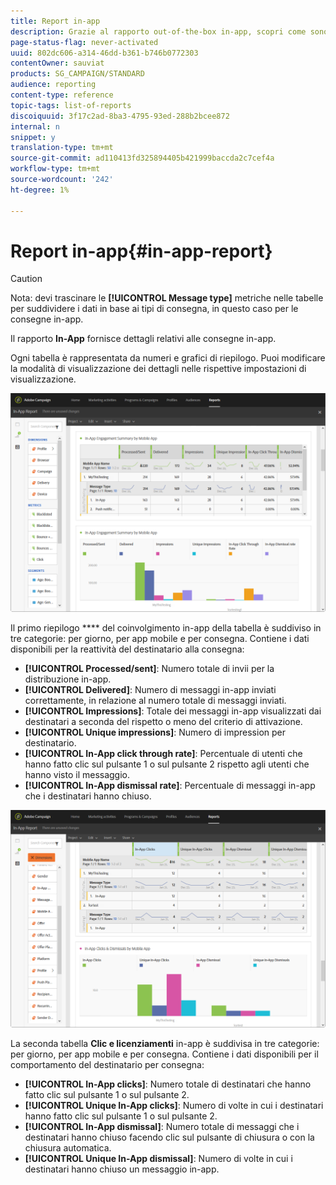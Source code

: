 ```yaml
---
title: Report in-app
description: Grazie al rapporto out-of-the-box in-app, scopri come sono riusciti i messaggi in-app.
page-status-flag: never-activated
uuid: 802dc606-a314-46dd-b361-b746b0772303
contentOwner: sauviat
products: SG_CAMPAIGN/STANDARD
audience: reporting
content-type: reference
topic-tags: list-of-reports
discoiquuid: 3f17c2ad-8ba3-4795-93ed-288b2bcee872
internal: n
snippet: y
translation-type: tm+mt
source-git-commit: ad110413fd325894405b421999baccda2c7cef4a
workflow-type: tm+mt
source-wordcount: '242'
ht-degree: 1%

---
```



# Report in-app{#in-app-report}

>[!CAUTION]
>
>Nota: devi trascinare le **[!UICONTROL Message type]** metriche nelle tabelle per suddividere i dati in base ai tipi di consegna, in questo caso per le consegne in-app.

Il rapporto **In-App** fornisce dettagli relativi alle consegne in-app.

Ogni tabella è rappresentata da numeri e grafici di riepilogo. Puoi modificare la modalità di visualizzazione dei dettagli nelle rispettive impostazioni di visualizzazione.

![](assets/inapp_report.png)

Il primo riepilogo **** del coinvolgimento in-app della tabella è suddiviso in tre categorie: per giorno, per app mobile e per consegna. Contiene i dati disponibili per la reattività del destinatario alla consegna:

* **[!UICONTROL Processed/sent]**: Numero totale di invii per la distribuzione in-app.
* **[!UICONTROL Delivered]**: Numero di messaggi in-app inviati correttamente, in relazione al numero totale di messaggi inviati.
* **[!UICONTROL Impressions]**: Totale dei messaggi in-app visualizzati dai destinatari a seconda del rispetto o meno del criterio di attivazione.
* **[!UICONTROL Unique impressions]**: Numero di impression per destinatario.
* **[!UICONTROL In-App click through rate]**: Percentuale di utenti che hanno fatto clic sul pulsante 1 o sul pulsante 2 rispetto agli utenti che hanno visto il messaggio.
* **[!UICONTROL In-App dismissal rate]**: Percentuale di messaggi in-app che i destinatari hanno chiuso.

![](assets/inapp_report_1.png)

La seconda tabella **Clic e licenziamenti** in-app è suddivisa in tre categorie: per giorno, per app mobile e per consegna. Contiene i dati disponibili per il comportamento del destinatario per consegna:

* **[!UICONTROL In-App clicks]**: Numero totale di destinatari che hanno fatto clic sul pulsante 1 o sul pulsante 2.
* **[!UICONTROL Unique In-App clicks]**: Numero di volte in cui i destinatari hanno fatto clic sul pulsante 1 o sul pulsante 2.
* **[!UICONTROL In-App dismissal]**: Numero totale di messaggi che i destinatari hanno chiuso facendo clic sul pulsante di chiusura o con la chiusura automatica.
* **[!UICONTROL Unique In-App dismissal]**: Numero di volte in cui i destinatari hanno chiuso un messaggio in-app.

